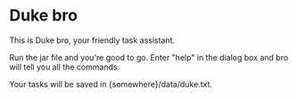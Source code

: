 # Duke bro

This is Duke bro, your friendly task assistant.

Run the jar file and you're good to go. Enter "help" in the dialog box and bro will tell you all the commands.

Your tasks will be saved in {somewhere}/data/duke.txt.
